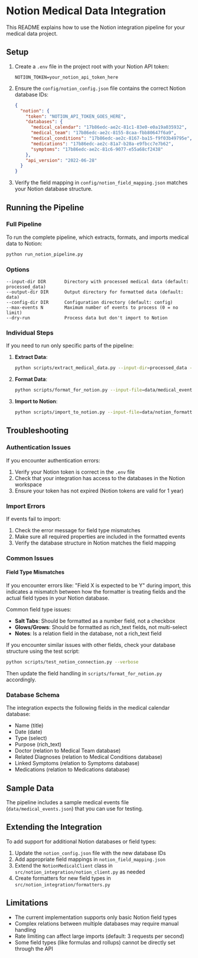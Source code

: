 # Notion Medical Data Integration

This README explains how to use the Notion integration pipeline for your medical data project.

## Setup

1. Create a `.env` file in the project root with your Notion API token:
   ```
   NOTION_TOKEN=your_notion_api_token_here
   ```

2. Ensure the `config/notion_config.json` file contains the correct Notion database IDs:
   ```json
   {
     "notion": {
       "token": "NOTION_API_TOKEN_GOES_HERE",
       "databases": {
         "medical_calendar": "17b86edc-ae2c-81c1-83e0-e0a19a035932",
         "medical_team": "17b86edc-ae2c-8155-8caa-fbb80647f6a9",
         "medical_conditions": "17b86edc-ae2c-8167-ba15-f9f03b49795e",
         "medications": "17b86edc-ae2c-81a7-b28a-e9fbcc7e7b62",
         "symptoms": "17b86edc-ae2c-81c6-9077-e55a68cf2438"
       },
       "api_version": "2022-06-28"
     }
   }
   ```

3. Verify the field mapping in `config/notion_field_mapping.json` matches your Notion database structure.

## Running the Pipeline

### Full Pipeline

To run the complete pipeline, which extracts, formats, and imports medical data to Notion:

```bash
python run_notion_pipeline.py
```

### Options

```
--input-dir DIR       Directory with processed medical data (default: processed_data)
--output-dir DIR      Output directory for formatted data (default: data)
--config-dir DIR      Configuration directory (default: config)
--max-events N        Maximum number of events to process (0 = no limit)
--dry-run             Process data but don't import to Notion
```

### Individual Steps

If you need to run only specific parts of the pipeline:

1. **Extract Data**:
   ```bash
   python scripts/extract_medical_data.py --input-dir=processed_data --output-file=data/medical_events.json
   ```

2. **Format Data**:
   ```bash
   python scripts/format_for_notion.py --input-file=data/medical_events.json --output-file=data/notion_formatted_events.json --field-mapping=config/notion_field_mapping.json
   ```

3. **Import to Notion**:
   ```bash
   python scripts/import_to_notion.py --input-file=data/notion_formatted_events.json --config-file=config/notion_config.json
   ```

## Troubleshooting

### Authentication Issues

If you encounter authentication errors:

1. Verify your Notion token is correct in the `.env` file
2. Check that your integration has access to the databases in the Notion workspace
3. Ensure your token has not expired (Notion tokens are valid for 1 year)

### Import Errors

If events fail to import:

1. Check the error message for field type mismatches
2. Make sure all required properties are included in the formatted events
3. Verify the database structure in Notion matches the field mapping

### Common Issues

#### Field Type Mismatches

If you encounter errors like: "Field X is expected to be Y" during import, this indicates a mismatch between how the formatter is treating fields and the actual field types in your Notion database.

Common field type issues:
- **Salt Tabs**: Should be formatted as a number field, not a checkbox
- **Glows/Grows**: Should be formatted as rich_text fields, not multi-select
- **Notes**: Is a relation field in the database, not a rich_text field

If you encounter similar issues with other fields, check your database structure using the test script:

```bash
python scripts/test_notion_connection.py --verbose
```

Then update the field handling in `scripts/format_for_notion.py` accordingly.

### Database Schema

The integration expects the following fields in the medical calendar database:

- Name (title)
- Date (date)
- Type (select)
- Purpose (rich_text)
- Doctor (relation to Medical Team database)
- Related Diagnoses (relation to Medical Conditions database)
- Linked Symptoms (relation to Symptoms database)
- Medications (relation to Medications database)

## Sample Data

The pipeline includes a sample medical events file (`data/medical_events.json`) that you can use for testing.

## Extending the Integration

To add support for additional Notion databases or field types:

1. Update the `notion_config.json` file with the new database IDs
2. Add appropriate field mappings in `notion_field_mapping.json`
3. Extend the `NotionMedicalClient` class in `src/notion_integration/notion_client.py` as needed
4. Create formatters for new field types in `src/notion_integration/formatters.py`

## Limitations

- The current implementation supports only basic Notion field types
- Complex relations between multiple databases may require manual handling
- Rate limiting can affect large imports (default: 3 requests per second)
- Some field types (like formulas and rollups) cannot be directly set through the API 